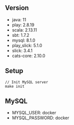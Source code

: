 ## Version
- java: 11
- play: 2.8.19 
- scala: 2.13.11 
- sbt: 1.7.2 
- mysql: 8.1.0 
- play_slick: 5.1.0 
- slick: 3.4.1
- cats-core: 2.10.0 

## Setup
```shell
// Init MySQL server
make init
```

## MySQL 
- MYSQL_USER: docker 
- MYSQL_PASSWORD: docker
